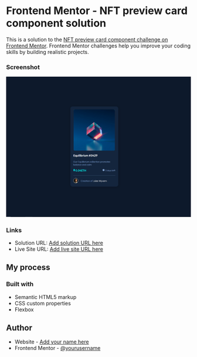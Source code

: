 # Frontend Mentor - NFT preview card component solution

This is a solution to the [NFT preview card component challenge on Frontend Mentor](https://www.frontendmentor.io/challenges/nft-preview-card-component-SbdUL_w0U). Frontend Mentor challenges help you improve your coding skills by building realistic projects. 


### Screenshot

![](./screenshot.png)

### Links

- Solution URL: [Add solution URL here](https://github.com/skarlos134/nft-card.git)
- Live Site URL: [Add live site URL here](https://skarlos134.github.io/nft-card/)

## My process

### Built with

- Semantic HTML5 markup
- CSS custom properties
- Flexbox

## Author

- Website - [Add your name here](https://www.soycarloszuluaga.com)
- Frontend Mentor - [@yourusername](https://www.frontendmentor.io/profile/skarlos134)
